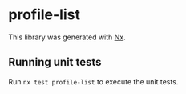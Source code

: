 # profile-list

This library was generated with [Nx](https://nx.dev).

## Running unit tests

Run `nx test profile-list` to execute the unit tests.
